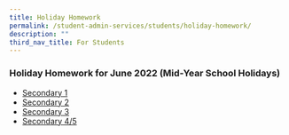 ```yaml
---
title: Holiday Homework
permalink: /student-admin-services/students/holiday-homework/
description: ""
third_nav_title: For Students
---
```

### Holiday Homework for June 2022 (Mid-Year School Holidays)

* [Secondary 1](/files/Sec-1_Academic-Support-June-2022.pdf)
* [Secondary 2](/files/Sec-2_Academic-Support-June-2022.pdf)
* [Secondary 3](/files/Sec-3_Academic-Support-June-2022.pdf)
* [Secondary 4/5](/files/Sec-4-5_Academic-Support-June-2022.pdf)